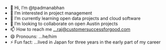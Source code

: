 - 👋 Hi, I’m @tpadmanabhan
- 👀 I’m interested in project management
- 🌱 I’m currently learning open data projects and cloud software
- 💞️ I’m looking to collaborate on open Austin projects
- 📫 How to reach me ...raj@customersuccessforgood.com
- 😄 Pronouns: ...he/him
- ⚡ Fun fact: ...lived in Japan for three years in the early part of my career

<!---
tpadmanabhan/tpadmanabhan is a ✨ special ✨ repository because its `README.md` (this file) appears on your GitHub profile.
You can click the Preview link to take a look at your changes.
--->
